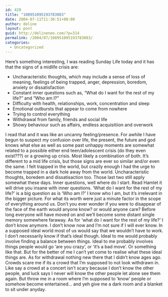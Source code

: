 ```yaml
---
id: 429
title: "108951095193783083"
date: 2004-07-11T11:30:51+00:00
author: deline
layout: post
guid: http://delineneo.com/?p=314
permalink: /2004/07/108951095193783083/
categories:
  - Uncategorized
---
```

Here&#8217;s something interesting, I was reading Sunday Life today and it has that the signs of a midlife crisis are:

  * Uncharacteristic thoughts, which may include a sense of loss of meaning, feelings of being trapped, anger, depression, boredom, anxiety or dissatisfaction
  * Constant inner questions such as, &#8220;What do I want for the rest of my life?&#8221; and &#8220;Who am I?&#8221;
  * Difficulty with health, relationships, work, concentration and sleep
  * Emotional outbursts that appear to come from nowhere
  * Trying to control everything
  * Withdrawal from family, friends and social life
  * Showy behaviour such as affairs, endless acquisitiion and overwork

I read that and it was like an uncanny feeling/presence. For awhile I have begun to suspect my confusion over life, the present, the future and god knows what else as well as some past unhappy moments are somewhat related to a possible either end teen/adolescent crisis (do they even exist???) or a growing up crisis. Most likely a combination of both. It&#8217;s different to a mid life crisis, but those signs are ever so similar and/or even the same. I felt trapped in the world, but crazily enough I had the urge to become trapped in a dark hole away from the world. Uncharacteristic thoughts, boredem and dissatisaction too. Those last two still apply somewhat these days. Inner questions, well where do I start. Read Hamlet it will drive you insane with inner questions. &#8216;What do I want for the rest of my life?&#8217; is a big question as is &#8216;Who am I?&#8217; I know who I am, but it&#8217;s irrelevant in the bigger picture. For what its worth were just a minute factor in the scope of everything around us. Don&#8217;t you ever wonder if you were to disappear of the face of the earth would anyone know? or would anyone care? Before long everyone will have moved on and we&#8217;ll become some distant single memory somewhere faraway. As for &#8216;what do I want for the rest of my life?&#8217; I don&#8217;t know anymore. I don&#8217;t know now and I&#8217;m not sure if I will ever know. In a supposed ideal world most of us would say that we wouldn&#8217;t have to work. I don&#8217;t necessarily know if that&#8217;s ideal though. Ideal to me would probably involve finding a balance between things. Ideal to me probably involves things people would go &#8216;are you crazy&#8217;, or &#8216;it&#8217;s a bad move&#8217;. Or something like that. But for the better of me I can&#8217;t yet come to realise what these ideal things are. As for withdrawal nothing new there that I didn&#8217;t know ages ago. Crowds scare me if its a crowd that I&#8217;m supposed to not look withdrawn in. Like say a crowd at a concert isn&#8217;t scary because I don&#8217;t know the other people, and luck says I never will know the other people let alone see them again. But throw me in a room where I&#8217;m supposed to &#8216;know&#8217; people or somehow become entertained&#8230; and yeh give me a dark room and a blanket to sit under anyday.